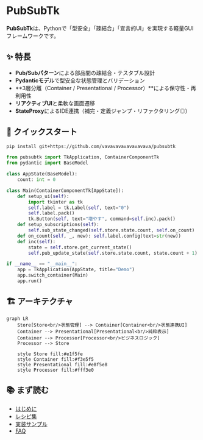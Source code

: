 # PubSubTk

**PubSubTk**は、Pythonで「型安全」「疎結合」「宣言的UI」を実現する軽量GUIフレームワークです。

## ✨ 特長

- **Pub/Subパターン**による部品間の疎結合・テスタブル設計
- **Pydanticモデル**で型安全な状態管理とバリデーション
- **3層分離（Container / Presentational / Processor）**による保守性・再利用性
- **リアクティブUI**と柔軟な画面遷移
- **StateProxy**によるIDE連携（補完・定義ジャンプ・リファクタリング◎）

## 🚀 クイックスタート

```bash
pip install git+https://github.com/vavavavavavavavava/pubsubtk
```

```python
from pubsubtk import TkApplication, ContainerComponentTk
from pydantic import BaseModel

class AppState(BaseModel):
    count: int = 0

class Main(ContainerComponentTk[AppState]):
    def setup_ui(self):
        import tkinter as tk
        self.label = tk.Label(self, text="0")
        self.label.pack()
        tk.Button(self, text="増やす", command=self.inc).pack()
    def setup_subscriptions(self):
        self.sub_state_changed(self.store.state.count, self.on_count)
    def on_count(self, _, new): self.label.config(text=str(new))
    def inc(self):
        state = self.store.get_current_state()
        self.pub_update_state(self.store.state.count, state.count + 1)

if __name__ == "__main__":
    app = TkApplication(AppState, title="Demo")
    app.switch_container(Main)
    app.run()
```

## 🏗️ アーキテクチャ

```mermaid
graph LR
    Store[Store<br/>状態管理] --> Container[Container<br/>状態連携UI]
    Container --> Presentational[Presentational<br/>純粋表示]
    Container --> Processor[Processor<br/>ビジネスロジック]
    Processor --> Store
    
    style Store fill:#e1f5fe
    style Container fill:#f3e5f5
    style Presentational fill:#e8f5e8
    style Processor fill:#fff3e0
```

## 📚 まず読む

- [はじめに](getting-started.md)
- [レシピ集](cookbook.md)
- [実装サンプル](examples.md)
- [FAQ](faq.md)
